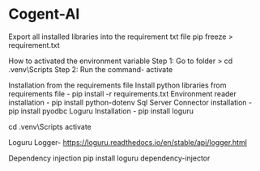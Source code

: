 # Cogent-AI

Export all installed libraries into the requirement txt file
pip freeze > requirement.txt

How to activated the environment variable
Step 1:
Go to folder > cd .venv\Scripts
Step 2:
Run the command- activate

Installation from the requirements file
Install python libraries from requirements file - pip install -r requirements.txt
Environment reader installation - pip install python-dotenv
Sql Server Connector installation - pip install pyodbc
Loguru Installation - pip install loguru

cd .venv\Scripts activate

Loguru Logger-
https://loguru.readthedocs.io/en/stable/api/logger.html

Dependency injection
pip install loguru dependency-injector
